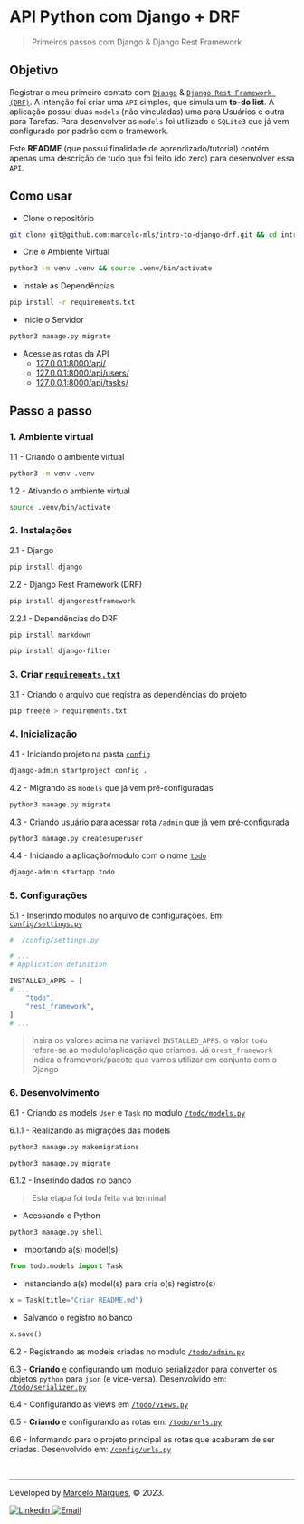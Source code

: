 # API Python com Django + DRF
> Primeiros passos com Django & Django Rest Framework

## Objetivo
Registrar o meu primeiro contato com [`Django`](https://www.djangoproject.com/) & [`Django Rest Framework (DRF)`](https://www.django-rest-framework.org/). A intenção foi criar uma `API` simples, que simula um **to-do list**. A aplicação possui duas `models` (não vinculadas) uma para Usuários e outra para Tarefas. Para desenvolver as `models` foi utilizado o `SQLite3` que já vem configurado por padrão com o framework.

Este **README** (que possui finalidade de aprendizado/tutorial) contém apenas uma descrição de tudo que foi feito (do zero) para desenvolver essa `API`.

## Como usar

- Clone o repositório
```sh
git clone git@github.com:marcelo-mls/intro-to-django-drf.git && cd intro-to-django-drf
```
- Crie o Ambiente Virtual
```sh
python3 -m venv .venv && source .venv/bin/activate
```
- Instale as Dependências
```sh
pip install -r requirements.txt
```
- Inicie o Servidor
```sh
python3 manage.py migrate
```
- Acesse as rotas da API
    - [127.0.0.1:8000/api/](http://127.0.0.1:8000/api/)
    - [127.0.0.1:8000/api/users/](http://127.0.0.1:8000/api/users/)
    - [127.0.0.1:8000/api/tasks/](http://127.0.0.1:8000/api/tasks/)


## Passo a passo

### 1. Ambiente virtual
1.1 - Criando o ambiente virtual
```sh
python3 -m venv .venv
```

1.2 - Ativando o ambiente virtual
```sh
source .venv/bin/activate
```

### 2. Instalações
2.1 - Django
```sh
pip install django
```

2.2 - Django Rest Framework (DRF)
```sh
pip install djangorestframework
```

2.2.1 - Dependências do DRF
```sh
pip install markdown
```
```sh
pip install django-filter
```

### 3. Criar [`requirements.txt`](https://github.com/marcelo-mls/intro-to-django-drf/blob/main/requirements.txt)
3.1 - Criando o arquivo que registra as dependências do projeto
```sh
pip freeze > requirements.txt
```

### 4. Inicialização
4.1 - Iniciando projeto na pasta [`config`](https://github.com/marcelo-mls/intro-to-django-drf/tree/main/config)
```sh
django-admin startproject config .
```

4.2 - Migrando as `models` que já vem pré-configuradas
```sh
python3 manage.py migrate
```

4.3 - Criando usuário para acessar rota `/admin` que já vem pré-configurada
```sh
python3 manage.py createsuperuser
```

4.4 - Iniciando a aplicação/modulo com o nome [`todo`](https://github.com/marcelo-mls/intro-to-django-drf/tree/main/todo)
```sh
django-admin startapp todo
```

### 5. Configurações
5.1 - Inserindo modulos no arquivo de configurações. Em: [`config/settings.py`](https://github.com/marcelo-mls/intro-to-django-drf/blob/main/config/settings.py)
```py
#  /config/settings.py

# ...
# Application definition

INSTALLED_APPS = [
# ...
    "todo",
    "rest_framework",
]
# ...
```
> Insira os valores acima na variável `INSTALLED_APPS`. o valor `todo` refere-se ao modulo/aplicação que criamos. Já o`rest_framework` indica o framework/pacote que vamos utilizar em conjunto com o Django

### 6. Desenvolvimento

6.1 - Criando as models `User` e `Task` no modulo [`/todo/models.py`](https://github.com/marcelo-mls/intro-to-django-drf/blob/main/todo/models.py)

6.1.1 - Realizando as migrações das models
```sh
python3 manage.py makemigrations
```
```sh
python3 manage.py migrate
```

6.1.2 - Inserindo dados no banco
> Esta etapa foi toda feita via terminal

- Acessando o Python
```sh
python3 manage.py shell
```
- Importando a(s) model(s)
```py
from todo.models import Task
```
- Instanciando a(s) model(s) para cria o(s) registro(s)
```py
x = Task(title="Criar README.md")
```
- Salvando o registro no banco
```py
x.save()
```

6.2 - Registrando as models criadas no modulo [`/todo/admin.py`](https://github.com/marcelo-mls/intro-to-django-drf/blob/main/todo/admin.py)

6.3 - **Criando** e configurando um modulo serializador para converter os objetos `python` para `json` (e vice-versa). Desenvolvido em: [`/todo/serializer.py`](https://github.com/marcelo-mls/intro-to-django-drf/blob/main/todo/serializer.py)

6.4 - Configurando as views em [`/todo/views.py`](https://github.com/marcelo-mls/intro-to-django-drf/blob/main/todo/views.py)

6.5 - **Criando** e configurando as rotas em: [`/todo/urls.py`](https://github.com/marcelo-mls/intro-to-django-drf/blob/main/todo/urls.py)

6.6 - Informando para o projeto principal as rotas que acabaram de ser criadas. Desenvolvido em: [`/config/urls.py`](https://github.com/marcelo-mls/intro-to-django-drf/blob/main/config/urls.py)

<br />

---

Developed by [Marcelo Marques](https://www.linkedin.com/in/marcelo-mls/), © 2023.

<div>
  <a href = "https://www.linkedin.com/in/marcelo-mls/">
    <img src="https://img.shields.io/badge/LinkedIn-0077B5?style=for-the-badge&logo=linkedin&logoColor=white" alt="Linkedin" />
  </a>
  <a href="mailto:marcelo-mls@hotmail.com" target="_blank">
    <img src="https://img.shields.io/badge/Hotmail-0077B5?style=for-the-badge&logo=gmail&logoColor=white" alt="Email" />
  </a>
</div>
